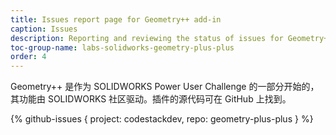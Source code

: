 ```yaml
---
title: Issues report page for Geometry++ add-in
caption: Issues
description: Reporting and reviewing the status of issues for Geometry++ add-in for SOLIDWORKS
toc-group-name: labs-solidworks-geometry-plus-plus
order: 4
---
```

Geometry++ 是作为 SOLIDWORKS Power User Challenge 的一部分开始的，其功能由 SOLIDWORKS 社区驱动。插件的源代码可在 GitHub 上找到。

{% github-issues { project: codestackdev, repo: geometry-plus-plus } %}